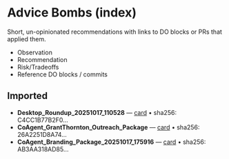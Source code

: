 # Advice Bombs (index)

Short, un-opinionated recommendations with links to DO blocks or PRs that applied them.
- Observation
- Recommendation
- Risk/Tradeoffs
- Reference DO blocks / commits

## Imported
* **Desktop_Roundup_20251017_110528** — [card](advice-bombs/extracted/Desktop_Roundup_20251017_110528/README.md) • sha256: C4CC1B77B2F0…
* **CoAgent_GrantThornton_Outreach_Package** — [card](advice-bombs/extracted/CoAgent_GrantThornton_Outreach_Package/README.md) • sha256: 26A2251D8A74…
* **CoAgent_Branding_Package_20251017_175916** — [card](advice-bombs/extracted/CoAgent_Branding_Package_20251017_175916/README.md) • sha256: AB3AA318AD85…

